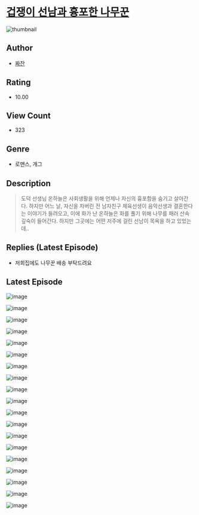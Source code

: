 # [겁쟁이 선남과 흉포한 나무꾼](https://comic.naver.com/bestChallenge/list?titleId=810309)
![thumbnail](https://image-comic.pstatic.net/user_contents_data/challenge_comic/2023/05/24/294829/upload_7161067800330582324_480x623.jpeg)

## Author
- [짜잔](https://comic.naver.com/artistTitle?id=294829)

## Rating
- 10.00

## View Count
- 323

## Genre
- 로맨스, 개그

## Description
> 도덕 선생님 온하늘은 사회생활을 위해 언제나 자신의 흉포함을 숨기고 살아간다. 하지만 어느 날, 자신을 차버린 전 남자친구 체육선생이 음악선생과 결혼한다는 이야기가 들려오고, 이에 화가 난 온하늘은 화를 풀기 위해 나무를 패러 산속 깊숙이 들어간다. 하지만 그곳에는 어떤 저주에 걸린 선남이 목욕을 하고 있었는데..

## Replies (Latest Episode)
- 저희집에도 나무꾼 배송 부탁드려요

## Latest Episode
![image](https://image-comic.pstatic.net/user_contents_data/challenge_comic/2023/05/23/294829/upload_3702348353655485283.jpeg)

![image](https://image-comic.pstatic.net/user_contents_data/challenge_comic/2023/05/23/294829/upload_3977857375995703858.jpeg)

![image](https://image-comic.pstatic.net/user_contents_data/challenge_comic/2023/05/23/294829/upload_7148446700467807541.jpeg)

![image](https://image-comic.pstatic.net/user_contents_data/challenge_comic/2023/05/23/294829/upload_7291440378110030177.jpeg)

![image](https://image-comic.pstatic.net/user_contents_data/challenge_comic/2023/05/23/294829/upload_3616500689110459186.jpeg)

![image](https://image-comic.pstatic.net/user_contents_data/challenge_comic/2023/05/23/294829/upload_3630574631115829604.jpeg)

![image](https://image-comic.pstatic.net/user_contents_data/challenge_comic/2023/05/23/294829/upload_4123387636258005349.jpeg)

![image](https://image-comic.pstatic.net/user_contents_data/challenge_comic/2023/05/23/294829/upload_4051378608968773985.jpeg)

![image](https://image-comic.pstatic.net/user_contents_data/challenge_comic/2023/05/23/294829/upload_3630242364728293473.jpeg)

![image](https://image-comic.pstatic.net/user_contents_data/challenge_comic/2023/05/23/294829/upload_3617908265773708601.jpeg)

![image](https://image-comic.pstatic.net/user_contents_data/challenge_comic/2023/05/23/294829/upload_3918467466576278579.jpeg)

![image](https://image-comic.pstatic.net/user_contents_data/challenge_comic/2023/05/23/294829/upload_3907215948636109111.jpeg)

![image](https://image-comic.pstatic.net/user_contents_data/challenge_comic/2023/05/23/294829/upload_3559080871881488230.jpeg)

![image](https://image-comic.pstatic.net/user_contents_data/challenge_comic/2023/05/23/294829/upload_7017565220673774389.jpeg)

![image](https://image-comic.pstatic.net/user_contents_data/challenge_comic/2023/05/23/294829/upload_7365698995952890981.jpeg)

![image](https://image-comic.pstatic.net/user_contents_data/challenge_comic/2023/05/23/294829/upload_7149808788444374325.jpeg)

![image](https://image-comic.pstatic.net/user_contents_data/challenge_comic/2023/05/23/294829/upload_7076342729389859894.jpeg)

![image](https://image-comic.pstatic.net/user_contents_data/challenge_comic/2023/05/23/294829/upload_3473743579052205621.jpeg)

![image](https://image-comic.pstatic.net/user_contents_data/challenge_comic/2023/05/23/294829/upload_7003204318944833841.jpeg)
